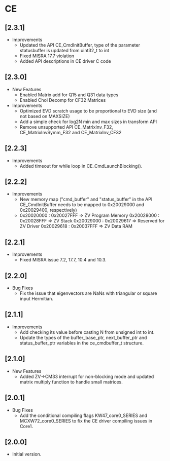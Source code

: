 # CE

## [2.3.1]

- Improvements
  - Updated the API CE_CmdInitBuffer, type of the parameter statusbuffer is updated from uint32_t to int
  - Fixed MISRA 17.7 violation
  - Added API descriptions in CE driver C code

## [2.3.0]

- New Features
  - Enabled Matrix add for Q15 and Q31 data types
  - Enabled Chol Decomp for CF32 Matrices
- Improvements
  - Optimized EVD scratch usage to be proportional to EVD size (and not based on MAXSIZE)
  - Add a simple check for log2N min and max sizes in transform API
  - Remove unsupported API CE_MatrixInv_F32, CE_MatrixInvSymm_F32 and CE_MatrixInv_CF32

## [2.2.3]

- Improvements
  - Added timeout for while loop in CE_CmdLaunchBlocking().

## [2.2.2]

- Improvements
  - New memory map ("cmd_buffer" and "status_buffer" in the API CE_CmdInitBuffer needs to be mapped to 0x20029000 and 0x20029400, respectively)
  - 0x20020000 : 0x20027FFF => ZV Program Memory
    0x20028000 : 0x20028FFF => ZV Stack
    0x20029000 : 0x20029617 => Reserved for ZV Driver
    0x20029618 : 0x20037FFF => ZV Data RAM

## [2.2.1]

- Improvements
  - Fixed MISRA issue 7.2, 17.7, 10.4 and 10.3.

## [2.2.0]

- Bug Fixes
  - Fix the issue that eigenvectors are NaNs with triangular or square input Hermitian.

## [2.1.1]

- Improvements
  - Add checking its value before casting N from unsigned int to int.
  - Update the types of the buffer_base_ptr, next_buffer_ptr and status_buffer_ptr
    variables in the ce_cmdbuffer_t structure.

## [2.1.0]

- New Features
  - Added ZV->CM33 interrupt for non-blocking mode and updated matrix multiply
    function to handle small matrices.

## [2.0.1]

- Bug Fixes
  - Add the conditional compiling flags KW47_core0_SERIES and MCXW72_core0_SERIES
    to fix the CE driver compiling issues in Core1.

## [2.0.0]

- Initial version.
